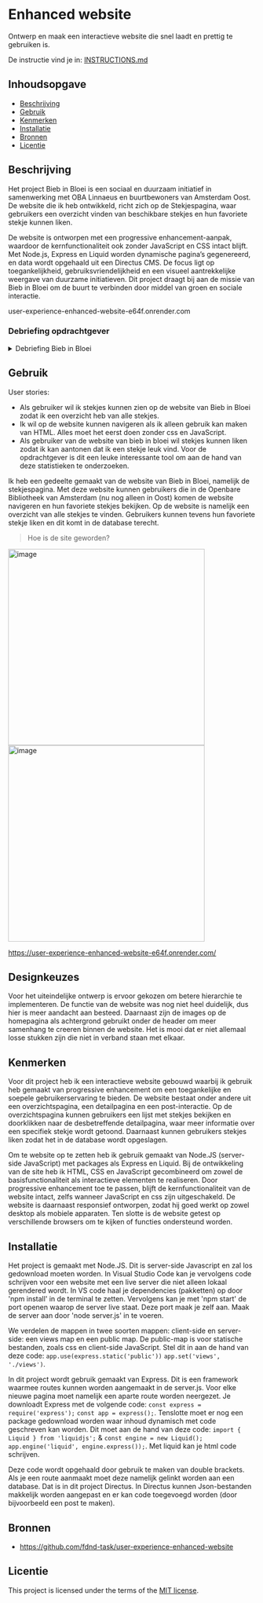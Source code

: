 
# Enhanced website
Ontwerp en maak een interactieve website die snel laadt en prettig te gebruiken is.

De instructie vind je in: [INSTRUCTIONS.md](https://github.com/fdnd-task/enhanced-website/blob/main/docs/INSTRUCTIONS.md)


## Inhoudsopgave

  * [Beschrijving](#beschrijving)
  * [Gebruik](#gebruik)
  * [Kenmerken](#kenmerken)
  * [Installatie](#installatie)
  * [Bronnen](#bronnen)
  * [Licentie](#licentie)

## Beschrijving
<!-- Bij Beschrijving staat kort beschreven wat voor project het is en wat je hebt gemaakt -->
<!-- Voeg een mooie poster visual of video toe 📸 -->
<!-- Voeg een link toe naar GitHub Pages 🌐-->

Het project Bieb in Bloei is een sociaal en duurzaam initiatief in samenwerking met OBA Linnaeus en buurtbewoners van Amsterdam Oost. De website die ik heb ontwikkeld, richt zich op de Stekjespagina, waar gebruikers een overzicht vinden van beschikbare stekjes en hun favoriete stekje kunnen liken. 

De website is ontworpen met een progressive enhancement-aanpak, waardoor de kernfunctionaliteit ook zonder JavaScript en CSS intact blijft. Met Node.js, Express en Liquid worden dynamische pagina’s gegenereerd, en data wordt opgehaald uit een Directus CMS. De focus ligt op toegankelijkheid, gebruiksvriendelijkheid en een visueel aantrekkelijke weergave van duurzame initiatieven. Dit project draagt bij aan de missie van Bieb in Bloei om de buurt te verbinden door middel van groen en sociale interactie.

user-experience-enhanced-website-e64f.onrender.com

### Debriefing opdrachtgever

<details><summary>Debriefing Bieb in Bloei</summary>

### Communicatie

#### Hoe gaan we communiceren?
- **Donderdag 13 maart 9.30 uur** op locatie sprint review: Linnaeusstraat 44, 1092 CL Amsterdam + rondleiding (Nazneen meevragen)
- **Mail opdrachtgever:** [m.j.gunsing@hva.nl](mailto:m.j.gunsing@hva.nl)

---

### Achtergrondinformatie

#### Wie is de opdrachtgever?
- **Bieb in Bloei (BiB)** is een sociaal groenproject dat is bedacht, opgezet en uitgevoerd door studenten van Living Lab Buurtcampus Oost (HvA) voor en met buurtbewoners in Amsterdam Oost, in samenwerking met OBA Linnaeus.
- Het is een **fysieke ontmoetingsplek** met een vast programma dat gaat draaien vanaf 26 maart, met een ondersteunende website die in de hoek ook op een pc staat voor bezoekers van de bieb.
- De website biedt een overzicht van duurzame projecten die zijn opgesteld door de Buurtcampus Oost. 
  - **Doel:** Samen de buurt duurzamer, gezonder en inclusiever maken. 
  - **Voorbeelden van projecten:** De Stekjes Bieb, De Zadenbieb en de Geveltuin.
- **Bieb in Bloei-hoek** in de bibliotheek van Amsterdam biedt informatie over alles wat te maken heeft met groen, zoals planten/stekjes ruilen, zonnepanelen laten plaatsen, zaden ruilen en boeken lezen over duurzaamheid.

---

### Opdrachtomschrijving & Doelstelling

#### Wat is het hoofddoel van de website?
De website speelt een centrale rol in het project Bieb in Bloei. Het hoofddoel is om de buurt dichter bij elkaar te brengen door middel van een **groene en sociale insteek**. Dit wordt bereikt door mensen te betrekken bij lokale groene initiatieven en het stimuleren van sociale cohesie.

#### Mogelijke verbeteringen voor de website:
- **Mascotte Harry**: Interactieve en speelse presentatie van informatie voor zowel jongeren als volwassenen.
- **Visueel aantrekkelijke duurzaamheid**: Groen en duurzaamheid moeten op een aantrekkelijke manier worden gepresenteerd zonder een ‘saaie’ uitstraling.
- **Sociale interactie**: Verhalen en ervaringen van buurtbewoners kunnen bijdragen aan de betrokkenheid.
- **Creatieve functionaliteiten**: Denk aan een **weather API** of andere interactieve elementen.
- **Functionele verbeteringen**: Gebruiksvriendelijke structuur met duidelijke code- en designconventies.
- **Laagdrempelige toegankelijkheid**: Extra uitleg over aanvragen van gemeentelijke zaken via de website.

#### Zijn er specifieke functies die jullie op de website willen hebben?
Er zijn geen verplichte functies vanuit de opdrachtgever, maar er is **volledige creatieve vrijheid** om innovatieve toevoegingen te bedenken.

#### Wat moeten we bereiken zodat de opdrachtgever tevreden is?
- Gebruik van de bestaande **styleguide**.
- **Dynamische data** implementeren (de website hoeft niet volledig af te zijn).

---

### Aanleiding

#### Waarom wordt deze opdracht nu ingediend?
- Studenten krijgen een **frisse blik** op de website en brengen mogelijke verbeteringen aan.
- **Bieb in Bloei** krijgt een vaste plek in de bibliotheek van Amsterdam, en de website moet relevant en interessant blijven.

---

### Oplevering
- **Gebruik van de styleguide** van Nazneen.
- **Oplevering via e-mail** met de desbetreffende **GitHub live-links**.

---

### Randvoorwaarden

#### Wat is noodzakelijk om te starten?
- Gebruik van **Node.js** voor het ophalen van data.
- Styling en functionaliteit toevoegen met **HTML, JavaScript en CSS**.
- **Sprint (serverside) duurt twee weken**.
- Nog te ontvangen **content** voor de Node.js-omgeving.

---

### Gebruikers van het eindresultaat

#### Eindgebruikers
- De website wordt beschikbaar gesteld op een **computer in de bibliotheek**.
- **Breed publiek** van alle leeftijden en achtergronden.

#### Wat willen ze bereiken?
- **Bieb in Bloei** zet zich in voor **sociale, groene en duurzame projecten** in Amsterdam Oost.
- De website **informeert bezoekers** over de initiatieven van Bieb in Bloei in de buurt.

---

### Relatie met andere projecten

**Bieb in Bloei werkt samen met:**
- **Gemeente Amsterdam**
- **Restaurant Elixer**
- **Buurtinitiatieven**
- **Weerproof.nl**
- (Zie de website voor partners)

Bieb in Bloei streeft naar **meer buurtcohesie** op het gebied van duurzaamheid en groen door samen te werken met deze partijen.

</details>

## Gebruik
User stories: 
- Als gebruiker wil ik stekjes kunnen zien op de website van Bieb in Bloei zodat ik een overzicht heb van alle stekjes.
- Ik wil op de website kunnen navigeren als ik alleen gebruik kan maken van HTML. Alles moet het eerst doen zonder css en JavaScript.
- Als gebruiker van de website van bieb in bloei wil stekjes kunnen liken zodat ik kan aantonen dat ik een stekje leuk vind. Voor de opdrachtgever is dit een leuke interessante tool om aan de hand van deze statistieken te onderzoeken.

Ik heb een gedeelte gemaakt van de website van Bieb in Bloei, namelijk de stekjespagina. Met deze website kunnen gebruikers die in de Openbare Bibliotheek van Amsterdam (nu nog alleen in Oost) komen de website navigeren en hun favoriete stekjes bekijken. Op de website is namelijk een overzicht van alle stekjes te vinden. Gebruikers kunnen tevens hun favoriete stekje liken en dit komt in de database terecht. 

> Hoe is de site geworden?

<img width="400" alt="image" src="https://github.com/user-attachments/assets/a33021c6-5505-4e8b-8abf-a12def53e9c2" />

<img width="400" alt="image" src="https://github.com/user-attachments/assets/10a6bd48-7e79-4ccc-8cf6-f3a4bb30688f" />


https://user-experience-enhanced-website-e64f.onrender.com/

## Designkeuzes
Voor het uiteindelijke ontwerp is ervoor gekozen om betere hierarchie te implementeren. De functie van de website was nog niet heel duidelijk, dus hier is meer aandacht aan besteed. Daarnaast zijn de images op de homepagina als achtergrond gebruikt onder de header om meer samenhang te creeren binnen de website. Het is mooi dat er niet allemaal losse stukken zijn die niet in verband staan met elkaar.

## Kenmerken
Voor dit project heb ik een interactieve website gebouwd waarbij ik gebruik heb gemaakt van progressive enhancement om een toegankelijke en soepele gebruikerservaring te bieden. De website bestaat onder andere uit een overzichtspagina, een detailpagina en een post-interactie. Op de overzichtspagina kunnen gebruikers een lijst met stekjes bekijken en doorklikken naar de desbetreffende detailpagina, waar meer informatie over een specifiek stekje wordt getoond. Daarnaast kunnen gebruikers stekjes liken zodat het in de database wordt opgeslagen.

Om te website op te zetten heb ik gebruik gemaakt van Node.JS (server-side JavaScript) met packages als Express en Liquid. Bij de ontwikkeling van de site heb ik HTML, CSS en JavaScript gecombineerd om zowel de basisfunctionaliteit als interactieve elementen te realiseren. Door progressive enhancement toe te passen, blijft de kernfunctionaliteit van de website intact, zelfs wanneer JavaScript en css zijn uitgeschakeld. De website is daarnaast responsief ontworpen, zodat hij goed werkt op zowel desktop als mobiele apparaten. Ten slotte is de website getest op verschillende browsers om te kijken of functies ondersteund worden.

## Installatie

Het project is gemaakt met Node.JS. Dit is server-side Javascript en zal los gedownload moeten worden. In Visual Studio Code kan je vervolgens code schrijven voor een website met een live server die niet alleen lokaal gerendered wordt. In VS code haal je dependencies (pakketten) op door 'npm install' in de terminal te zetten. Vervolgens kan je met 'npm start' de port openen waarop de server live staat. Deze port maak je zelf aan. Maak de server aan door 'node server.js' in te voeren. 

We verdelen de mappen in twee soorten mappen: client-side en server-side: een views map en een public map. De public-map is voor statische bestanden, zoals css en client-side JavaScript. Stel dit in aan de hand van deze code: ```app.use(express.static('public'))``` ```app.set('views', './views')```.

In dit project wordt gebruik gemaakt van Express. Dit is een framework waarmee routes kunnen worden aangemaakt in de server.js. Voor elke nieuwe pagina moet namelijk een aparte route worden neergezet. Je downloadt Express met de volgende code: ```const express = require('express');``` ```const app = express();```. Tenslotte moet er nog een package gedownload worden waar inhoud dynamisch met code geschreven kan worden. Dit moet aan de hand van deze code: ```import { Liquid } from 'liquidjs';``` & ```const engine = new Liquid(); app.engine('liquid', engine.express());```. Met liquid kan je html code schrijven.

Deze code wordt opgehaald door gebruik te maken van double brackets. Als je een route aanmaakt moet deze namelijk gelinkt worden aan een database. Dat is in dit project Directus. In Directus kunnen Json-bestanden makkelijk worden aangepast en er kan code toegevoegd worden (door bijvoorbeeld een post te maken).


## Bronnen
- https://github.com/fdnd-task/user-experience-enhanced-website

## Licentie

This project is licensed under the terms of the [MIT license](./LICENSE).
